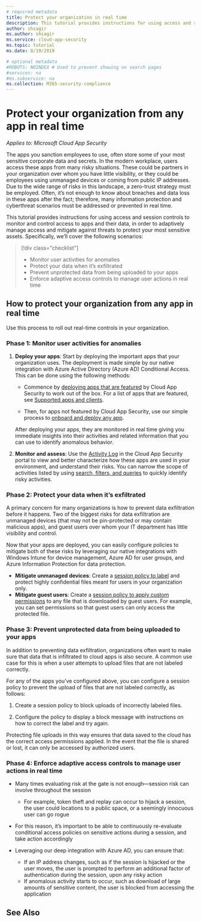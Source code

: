 ```yaml
---
# required metadata
title: Protect your organization in real time
description: This tutorial provides instructions for using access and session controls to monitor and control access to apps and their data.
author: shsagir
ms.author: shsagir
ms.service: cloud-app-security
ms.topic: tutorial
ms.date: 8/19/2019

# optional metadata
#ROBOTS: NOINDEX # Used to prevent showing on search pages
#services: na
#ms.subservice: na
ms.collection: M365-security-compliance
---
```


# Protect your organization from any app in real time

*Applies to: Microsoft Cloud App Security*

The apps you sanction employees to use, often store some of your most sensitive corporate data and secrets. In the modern workplace, users access these apps from many risky situations. These could be partners in your organization over whom you have little visibility, or they could be employees using unmanaged devices or coming from public IP addresses. Due to the wide range of risks in this landscape, a zero-trust strategy must be employed. Often, it’s not enough to know about breaches and data loss in these apps after the fact; therefore, many information protection and cyberthreat scenarios must be addressed or prevented in real time.

This tutorial provides instructions for using access and session controls to monitor and control access to apps and their data, in order to adaptively manage access and mitigate against threats to protect your most sensitive assets. Specifically, we’ll cover the following scenarios:

> [!div class="checklist"]
>
> * Monitor user activities for anomalies
> * Protect your data when it’s exfiltrated
> * Prevent unprotected data from being uploaded to your apps
> * Enforce adaptive access controls to manage user actions in real time

## How to protect your organization from any app in real time

Use this process to roll out real-time controls in your organization.

### Phase 1: Monitor user activities for anomalies
<!--Monitor user activities for anomalies within popular custom cloud and on-premise apps-->

1. **Deploy your apps**: Start by deploying the important apps that your organization uses. The deployment is made simple by our native integration with Azure Active Directory (Azure AD) Conditional Access. This can be done using the following methods:

    * Commence by [deploying apps that are featured](proxy-intro-aad.md) by Cloud App Security to work out of the box. For a list of apps that are featured, see [Supported apps and clients](proxy-intro-aad.md#supported-apps-and-clients).

    * Then, for apps not featured by Cloud App Security, use our simple process to [onboard and deploy any app](proxy-deployment-any-app.md).

    After deploying your apps, they are monitored in real time giving you immediate insights into their activities and related information that you can use to identify anomalous behavior.

1. **Monitor and assess**: Use the [Activity Log](activity-filters.md) in the Cloud App Security portal to view and better characterize how these apps are used in your environment, and understand their risks. You can narrow the scope of activities listed by using [search, filters, and queries](activity-filters-queries.md) to quickly identify risky activities.

### Phase 2: Protect your data when it’s exfiltrated
<!--Protect your data when it’s exfiltrated to unmanaged devices or by guest users-->

A primary concern for many organizations is how to prevent data exfiltration before it happens. Two of the biggest risks for data exfiltration are unmanaged devices (that may not be pin-protected or may contain malicious apps), and guest users over whom your IT department has little visibility and control.

Now that your apps are deployed, you can easily configure policies to mitigate both of these risks by leveraging our native integrations with Windows Intune for device management, Azure AD for user groups, and Azure Information Protection for data protection.

* **Mitigate unmanaged devices**: Create a [session policy to label](session-policy-aad.md#create-a-cloud-app-security-session-policy) and protect highly confidential files meant for users in your organization only.
* **Mitigate guest users**: Create a [session policy to apply custom permissions](session-policy-aad.md#protect-files-on-download-) to any file that is downloaded by guest users. For example, you can set permissions so that guest users can only access the protected file.

### Phase 3: Prevent unprotected data from being uploaded to your apps

In addition to preventing data exfiltration, organizations often want to make sure that data that is infiltrated to cloud apps is also secure. A common use case for this is when a user attempts to upload files that are not labeled correctly.

For any of the apps you’ve configured above, you can configure a session policy to prevent the upload of files that are not labeled correctly, as follows:

1. Create a session policy to block uploads of incorrectly labeled files.

1. Configure the policy to display a block message with instructions on how to correct the label and try again.

Protecting file uploads in this way ensures that data saved to the cloud has the correct access permissions applied. In the event that the file is shared or lost, it can only be accessed by authorized users.

### Phase 4: Enforce adaptive access controls to manage user actions in real time

* Many times evaluating risk at the gate is not enough—session risk can involve throughout the session
  * For example, token theft and replay can occur to hijack a session, the user could locations to a public space, or a seemingly innocuous user can go rogue

* For this reason, it’s important to be able to continuously re-evaluate conditional access policies on sensitive actions during a session, and take action accordingly

* Leveraging our deep integration with Azure AD, you can ensure that:
  * If an IP address changes, such as if the session is hijacked or the user moves, the user is prompted to perform an additional factor of authentication during the session, upon any risky action
  * If anomalous activity starts to occur, such as download of large amounts of sensitive content, the user is blocked from accessing the application

## See Also
